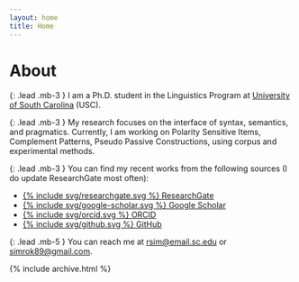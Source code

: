 ```yaml
---
layout: home
title: Home
---
```


# About

{: .lead .mb-3 }
I am a Ph.D. student in the Linguistics Program at <a href="https://sc.edu/study/colleges_schools/artsandsciences/linguistics">University of South Carolina</a> (USC).​ 

{: .lead .mb-3 }
My research focuses on the interface of syntax, semantics, and pragmatics. ​Currently, I am working on Polarity Sensitive Items, Complement Patterns, Pseudo Passive Constructions, using corpus and experimental methods.

{: .lead .mb-3 }
You can find my recent works from the following sources (I do update ResearchGate most often):

<ul>
 <li><a class="li-icon" href="https://www.researchgate.net/profile/Rok-Sim-2">{% include svg/researchgate.svg %} ResearchGate </a></li>
 <li><a class="li-icon" href="https://scholar.google.com/citations?user=KWc4RbcAAAAJ&hl=en">{% include svg/google-scholar.svg %} Google Scholar </a></li>
 <li><a class="li-icon" href="https://orcid.org/0000-0002-4983-0430">{% include svg/orcid.svg %} ORCID </a></li>
 <li><a class="li-icon" href="https://github.com/rsim89">{% include svg/github.svg %} GitHub </a></li>
</ul>

{: .lead .mb-5 }
You can reach me at [rsim@email.sc.edu](mailto:rsim@email.sc.edu) or [simrok89@gmail.com](mailto:simrok89@gmail.com).

{% include archive.html %}
